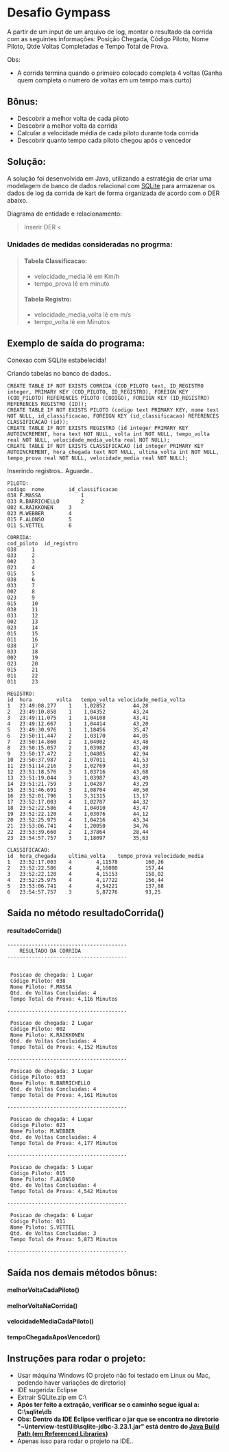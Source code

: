 Desafio Gympass
===============

A partir de um input de um arquivo de log, montar o resultado da corrida com as seguintes informações: 
Posição Chegada, Código Piloto, Nome Piloto, Qtde Voltas Completadas e Tempo Total de Prova.

Obs:
* A corrida termina quando o primeiro colocado completa 4 voltas
  (Ganha quem completa o numero de voltas em um tempo mais curto)
  
 Bônus:
 ------
 * Descobrir a melhor volta de cada piloto
 * Descobrir a melhor volta da corrida
 * Calcular a velocidade média de cada piloto durante toda corrida
 * Descobrir quanto tempo cada piloto chegou após o vencedor

Solução:
--------

A solução foi desenvolvida em Java, utilizando a estratégia de criar uma modelagem de banco de dados relacional com [SQLite](http://www.sqlitetutorial.net/sqlite-java/) para armazenar os dados de log da corrida de kart de forma organizada de acordo com o DER abaixo.

Diagrama de entidade e relacionamento:

> Inserir DER <


### Unidades de medidas consideradas no progrma: 
> #### Tabela Classificacao:
> * velocidade_media lê em Km/h
> * tempo_prova lê em minuto
> #### Tabela Registro:
> * velocidade_media_volta lê em m/s
> * tempo_volta lê em Minutos  

Exemplo de saída do programa:
-----------------------------

Conexao com SQLite estabelecida!

Criando tabelas no banco de dados..
```
CREATE TABLE IF NOT EXISTS CORRIDA (COD_PILOTO text, ID_REGISTRO integer, PRIMARY KEY (COD_PILOTO, ID_REGISTRO), FOREIGN KEY (COD_PILOTO) REFERENCES PILOTO (CODIGO), FOREIGN KEY (ID_REGISTRO) REFERENCES REGISTRO (ID));
CREATE TABLE IF NOT EXISTS PILOTO (codigo text PRIMARY KEY, nome text NOT NULL, id_classificacao, FOREIGN KEY (id_classificacao) REFERENCES CLASSIFICACAO (id));
CREATE TABLE IF NOT EXISTS REGISTRO (id integer PRIMARY KEY AUTOINCREMENT, hora text NOT NULL, volta int NOT NULL, tempo_volta real NOT NULL, velocidade_media_volta real NOT NULL);
CREATE TABLE IF NOT EXISTS CLASSIFICACAO (id integer PRIMARY KEY AUTOINCREMENT, hora_chegada text NOT NULL, ultima_volta int NOT NULL, tempo_prova real NOT NULL, velocidade_media real NOT NULL);
```

Inserindo registros.. Aguarde..

```
PILOTO:
codigo	nome		id_classificacao
038	F.MASSA	  	        1
033	R.BARRICHELLO		2
002	K.RAIKKONEN		3
023	M.WEBBER		4
015	F.ALONSO		5
011	S.VETTEL		6
```

```
CORRIDA:
cod_piloto	id_registro
038		1
033		2
002		3
023		4
015		5
038		6
033		7
002		8
023		9
015		10
038		11
033		12
002		13
023		14
015		15
011		16
038		17
033		18
002		19
023		20
015		21
011		22
011		23
```

```
REGISTRO:
id	hora		volta	tempo_volta	velocidade_media_volta
1	23:49:08.277	1	 1,02852		 44,28
2	23:49:10.858	1	 1,04352		 43,24
3	23:49:11.075	1	 1,04108		 43,41
4	23:49:12.667	1	 1,04414		 43,20
5	23:49:30.976	1	 1,18456		 35,47
6	23:50:11.447	2	 1,03170		 44,05
7	23:50:14.860	2	 1,04002		 43,48
8	23:50:15.057	2	 1,03982		 43,49
9	23:50:17.472	2	 1,04805		 42,94
10	23:50:37.987	2	 1,07011		 41,53
11	23:51:14.216	3	 1,02769		 44,33
12	23:51:18.576	3	 1,03716		 43,68
13	23:51:19.044	3	 1,03987		 43,49
14	23:51:21.759	3	 1,04287		 43,29
15	23:51:46.691	3	 1,08704		 40,50
16	23:52:01.796	1	 3,31315		 13,17
17	23:52:17.003	4	 1,02787		 44,32
18	23:52:22.586	4	 1,04010		 43,47
19	23:52:22.120	4	 1,03076		 44,12
20	23:52:25.975	4	 1,04216		 43,34
21	23:53:06.741	4	 1,20050		 34,76
22	23:53:39.660	2	 1,37864		 28,44
23	23:54:57.757	3	 1,18097		 35,63
```

```
CLASSIFICACAO:
id	hora_chegada	ultima_volta	tempo_prova	velocidade_media
1	23:52:17.003	4		 4,11578		 160,26
2	23:52:22.586	4		 4,16080		 157,44
3	23:52:22.120	4		 4,15153		 158,02
4	23:52:25.975	4		 4,17722		 156,44
5	23:53:06.741	4		 4,54221		 137,88
6	23:54:57.757	3		 5,87276		 93,25

```

Saída no método resultadoCorrida()
----------------------------------
#### resultadoCorrida()

```
---------------------------------------
	RESULTADO DA CORRIDA
---------------------------------------


 Posicao de chegada: 1 Lugar
 Código Piloto: 038
 Nome Piloto: F.MASSA
 Qtd. de Voltas Concluidas: 4
 Tempo Total de Prova: 4,116 Minutos

---------------------------------------

 Posicao de chegada: 2 Lugar
 Código Piloto: 002
 Nome Piloto: K.RAIKKONEN
 Qtd. de Voltas Concluidas: 4
 Tempo Total de Prova: 4,152 Minutos

---------------------------------------

 Posicao de chegada: 3 Lugar
 Código Piloto: 033
 Nome Piloto: R.BARRICHELLO
 Qtd. de Voltas Concluidas: 4
 Tempo Total de Prova: 4,161 Minutos

---------------------------------------

 Posicao de chegada: 4 Lugar
 Código Piloto: 023
 Nome Piloto: M.WEBBER
 Qtd. de Voltas Concluidas: 4
 Tempo Total de Prova: 4,177 Minutos

---------------------------------------

 Posicao de chegada: 5 Lugar
 Código Piloto: 015
 Nome Piloto: F.ALONSO
 Qtd. de Voltas Concluidas: 4
 Tempo Total de Prova: 4,542 Minutos

---------------------------------------

 Posicao de chegada: 6 Lugar
 Código Piloto: 011
 Nome Piloto: S.VETTEL
 Qtd. de Voltas Concluidas: 3
 Tempo Total de Prova: 5,873 Minutos

---------------------------------------
```

Saída nos demais métodos bônus:
-------------------------------

#### melhorVoltaCadaPiloto()

#### melhorVoltaNaCorrida()

#### velocidadeMediaCadaPiloto()

#### tempoChegadaAposVencedor()

Instruções para rodar o projeto:
--------------------------------

* Usar máquina Windows (O projeto não foi testado em Linux ou Mac, podendo haver variações de diretorio)
* IDE sugerida: Eclipse
* Extrair SQLite.zip em C:\
* **Após ter feito a extração, verificar se o caminho segue igual a: C:\sqlite\db**
* **Obs: Dentro da IDE Eclipse verificar o jar que se encontra no diretorio "~\interview-test\lib\sqlite-jdbc-3.23.1.jar" está dentro do [Java Build Path (em Referenced Libraries)](https://pt.wikihow.com/Adicionar-JARs-nos-Caminhos-de-Acesso-de-Projeto-em-Eclipse-(Java))**
* Apenas isso para rodar o projeto na IDE..
